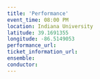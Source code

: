 ```yaml
---
title: 'Performance'
event_time: 08:00 PM
location: Indiana University
latitude: 39.1691355
longitude: -86.5149053
performance_url:
ticket_information_url:
ensemble:
conductor:
---
```

